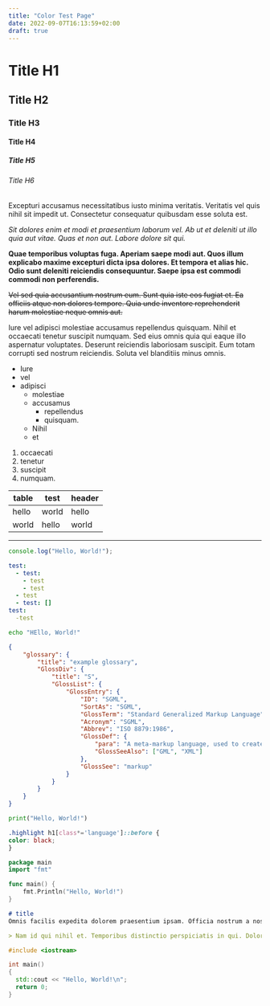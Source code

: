 ```yaml
---
title: "Color Test Page"
date: 2022-09-07T16:13:59+02:00
draft: true
---
```


# Title H1

## Title H2

### Title H3

#### Title H4

##### Title H5

###### Title H6

Excepturi accusamus necessitatibus iusto minima veritatis. Veritatis vel quis nihil sit impedit ut. Consectetur consequatur quibusdam esse soluta est.

*Sit dolores enim et modi et praesentium laborum vel. Ab ut et deleniti ut illo quia aut vitae. Quas et non aut. Labore dolore sit qui.*

**Quae temporibus voluptas fuga. Aperiam saepe modi aut. Quos illum explicabo maxime excepturi dicta ipsa dolores. Et tempora et alias hic. Odio sunt deleniti reiciendis consequuntur. Saepe ipsa est commodi commodi non perferendis.**

~~Vel sed quia accusantium nostrum eum. Sunt quia iste eos fugiat et. Ea officiis atque non dolores tempore. Quia unde inventore reprehenderit harum molestiae neque omnis aut.~~

Iure vel adipisci molestiae accusamus repellendus quisquam. Nihil et occaecati tenetur suscipit numquam. Sed eius omnis quia qui eaque illo aspernatur voluptates. Deserunt reiciendis laboriosam suscipit. Eum totam corrupti sed nostrum reiciendis. Soluta vel blanditiis minus omnis.

- Iure 
- vel 
- adipisci 
  - molestiae 
  - accusamus 
    - repellendus 
    - quisquam. 
  - Nihil 
  - et 

1. occaecati 
2. tenetur 
  3. suscipit 
  4. numquam. 

| table | test | header |
| ----- | ---- | ------ |
| hello | world| hello  |
| world | hello| world  |

---

```js
console.log("Hello, World!");
```

```yaml
test:
  - test:
    - test
    - test
  - test
  - test: []
test:
  -test
```

```bash
echo "HEllo, World!"
```

```json
{
    "glossary": {
        "title": "example glossary",
		"GlossDiv": {
            "title": "S",
			"GlossList": {
                "GlossEntry": {
                    "ID": "SGML",
					"SortAs": "SGML",
					"GlossTerm": "Standard Generalized Markup Language",
					"Acronym": "SGML",
					"Abbrev": "ISO 8879:1986",
					"GlossDef": {
                        "para": "A meta-markup language, used to create markup languages such as DocBook.",
						"GlossSeeAlso": ["GML", "XML"]
                    },
					"GlossSee": "markup"
                }
            }
        }
    }
}
```

```python
print("Hello, World!")
```

```css
.highlight h1[class*='language']::before {
color: black;
}
```

```go
package main
import "fmt"

func main() {
    fmt.Println("Hello, World!")
}
```


```md
# title
Omnis facilis expedita dolorem praesentium ipsam. Officia nostrum a nostrum doloremque velit minus qui. Ea optio nihil praesentium. Ut animi temporibus ex inventore.

> Nam id qui nihil et. Temporibus distinctio perspiciatis in qui. Dolor voluptatem vero molestiae.
```

```c++
#include <iostream>

int main()
{
  std::cout << "Hello, World!\n";
  return 0;
}
```
